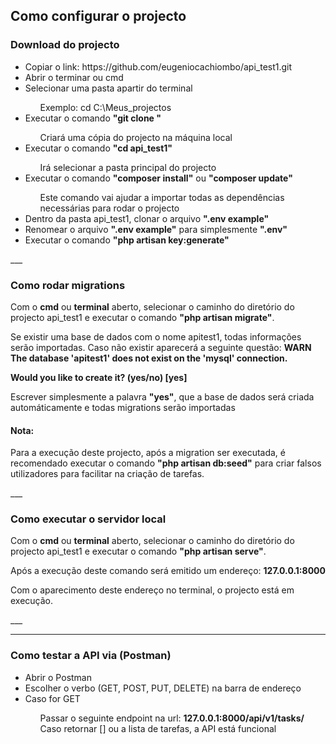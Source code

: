 ## Como configurar o projecto

### Download do projecto

<ul>
<li>Copiar o link: https://github.com/eugeniocachiombo/api_test1.git </li>
<li>Abrir o terminar ou cmd</li>
<li>Selecionar uma pasta apartir do terminal</li>
    <ul type="none">
    <li>Exemplo: cd C:\Meus_projectos</li>
    </ul>
<li>Executar o comando <b>"git clone <link copiado>"</b> </li>
    <ul type="none">
    <li>Criará uma cópia do projecto na máquina local</li>
    </ul>
<li>Executar o comando <b>"cd api_test1"</b></li>
    <ul type="none">
    <li>Irá selecionar a pasta principal do projecto</li>
    </ul>
<li>Executar o comando <b>"composer install"</b> ou <b>"composer update"</b></li>
    <ul type="none">
    <li>Este comando vai ajudar a importar todas as dependências necessárias para rodar o projecto</li>
    </ul>
<li>Dentro da pasta api_test1, clonar o arquivo <b>".env example"</b></li>
<li>Renomear o arquivo <b>".env example"</b> para simplesmente <b>".env"</b></li>
<li>Executar o comando <b>"php artisan key:generate"</b></li>
</ul>
___


### Como rodar migrations

<p>
Com o <b>cmd</b> ou <b>terminal</b> aberto, selecionar o caminho do diretório do projecto api_test1 e executar o comando <b>"php artisan migrate"</b>.
</p>

<p>
Se existir uma base de dados com o nome apitest1, todas informações serão importadas. Caso não existir aparecerá a seguinte questão:

<strong>
    WARN  The database 'apitest1' does not exist on the 'mysql' connection.  

  Would you like to create it? (yes/no) [yes]
</strong> 

Escrever simplesmente a palavra <b>"yes"</b>, que a base de dados será criada automáticamente e todas migrations serão importadas 
</p>

#### Nota:
<p>
Para a execução deste projecto, após a migration ser executada, é recomendado executar o comando <b>"php artisan db:seed"</b>  para criar falsos utilizadores para facilitar na criação de tarefas.
</p>
___


### Como executar o servidor local

<p>
Com o <b>cmd</b> ou <b>terminal</b> aberto, selecionar o caminho do diretório do projecto api_test1 e executar o comando <b>"php artisan serve"</b>.
</p>

<p>
Após a execução deste comando será emitido um endereço: <b>127.0.0.1:8000</b> 
</p>

<p>
Com o aparecimento deste endereço no terminal, o projecto está em execução. 
</p>
___
<hr>


### Como testar a API via (Postman)

<ul>
<li>Abrir o Postman</li>
<li>Escolher o verbo (GET, POST, PUT, DELETE) na barra de endereço</li>
<li>Caso for GET</li>
    <ul type="none">
    <li>Passar o seguinte endpoint na url: <b>127.0.0.1:8000/api/v1/tasks/</b></li>
    <li>Caso retornar [] ou a lista de tarefas, a API está funcional</b></li>
    </ul>
</ul>